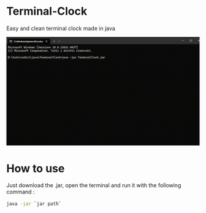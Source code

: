 # Terminal-Clock
Easy and clean terminal clock made in java 

![](https://github.com/profumato4/Terminal-Clock/blob/main/GIF.gif)

# How to use

Just download the .jar, open the terminal and run it with the following command : 

```bash
java -jar `jar path`
```
